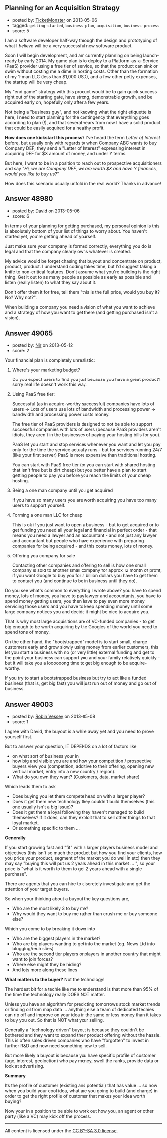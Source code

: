 ## Planning for an Acquisition Strategy

- posted by: [TicketMonster](https://stackexchange.com/users/-1/26127-ticketmonster) on 2013-05-06
- tagged: `getting-started`, `business-plan`, `acquisition`, `business-process`
- score: 5

I am a software developer half-way through the design and prototyping of what I *believe* will be a very successful new software product.

Soon I will begin development, and am currently planning on being launch-ready by early 2014.  My game plan is to deploy to a Platform-as-a-Service (PaaS) provider using a free tier of service, so that the product can sink or swim without costing me a dime in hosting costs. Other than the formation of my 1-man LLC (less than $1,000 USD), and a few other petty expenses, the startup will be very cheap.

My "end game" strategy with this product would be to gain quick success right out of the starting gate, have strong, demonstrable growth, and be acquired early on, hopefully only after a few years.

Not being a "business guy", and not knowing what the right etiquette is here, I need to start planning for the contingency that everything goes according to plan (!), and that several years from now I have a solid product that could be easily acquired for a healthy profit.

**How does one kickstart this process?** I've heard the term *Letter of Interest* before, but usually only with regards to when Company ABC wants to buy Company DEF; they send a "Letter of Interest" expressing interest in acquiring DEF for $X amount of money, and under Y terms.

But here, I want to be in a position to reach out to prospective acquisitioners and say "*Hi, we are Company DEF, we are worth $X and have Y finances, would you like to buy us?*"

How does this scenario usually unfold in the real world? Thanks in advance!


## Answer 48980

- posted by: [David](https://stackexchange.com/users/-1/5460-david) on 2013-05-06
- score: 6

In terms of your planning for getting purchased, my personal opinion is this is absolutely bottom of your list of things to worry about. You haven't started yet, you're getting ahead of yourself.

Just make sure your company is formed correctly, everything you do is legal and that the company clearly owns whatever is created.

My advice would be forget chasing that buyout and concentrate on product, product, product. I understand coding takes time, but I'd suggest taking a knife to non-critical features. Don't assume what you're building is the right thing. Get it out to as many people as possible as early as possible and listen (really listen) to what they say about it.

Don't offer them it for free, tell them "this is the full price, would you buy it? No? Why not?".

When building a company you need a vision of what you want to achieve and a strategy of how you want to get there (and getting purchased isn't a vision).


## Answer 49065

- posted by: [Nir](https://stackexchange.com/users/-1/4237-nir) on 2013-05-12
- score: 2

Your financial plan is completely unrealistic:

1. Where's your marketing budget?

   Do you expect users to find you just because you have a great product? sorry real life doesn't work this way.

2. Using PaaS free tier:

   Successful (as in acquire-worthy successful) companies have lots of users -> Lots of users use lots of bandwidth and processing power -> bandwidth and processing power costs money.

   The free tier of PaaS providers is designed to not be able to support successful companies with lots of users (because PaaS providers aren't idiots, they aren't in the businesses of paying your hosting bills for you).

   PaaS let you start and stop services whenever you want and let you pay only for the time the service actually runs - but for services running 24/7 (like your first server) PaaS is more expensive than traditional hosting.

   You can start with PaaS free tier (or you can start with shared hosting that isn't free but is dirt cheap) but you better have a plan to start getting people to pay you before you reach the limits of your cheap hosting.

3. Being a one man company until you get acquired

   If you have so many users you are worth acquiring you have too many users to support yourself.

4. Forming a one man LLC for cheap

   This is ok if you just want to open a business - but to get acquired or to get funding you need all your legal and financial in perfect order - that means you need a lawyer and an accountant - and not just any lawyer and accountant but people who have experience with preparing companies for being acquired - and this costs money, lots of money.

5. Offering you company for sale

   Contacting other companies and offering to sell is how one small company is sold to another small company for approx 12 month of profit, if you want Google to buy you for a billion dollars you have to get them to contact you (and continue to be in business until they do).

Do you see what's common to everything I wrote above? you have to spend money, lots of money, you have to pay lawyer and accountants, you have to spend money getting users, you then have to pay even more money servicing those users and you have to keep spending money until some large company notices you and decide it might be nice to acquire you.

That is why most large acquisitions are of VC-funded companies - to get big enough to be worth acquiring by the Googles of the world you need to spend tons of money. 

On the other hand, the "bootstrapped" model is to start small, charge customers early and grow slowly using money from earlier customers, this let you start a business with no (or very little) external funding and get to the point your business can support you and your family relatively quickly - but it will take you a loooooong time to get big enough to be acquire-worthy.

If you try to start a bootstrapped business but try to act like a funded business (that is, get big fast) you will just run out of money and go out of business. 


## Answer 49003

- posted by: [Robin Vessey](https://stackexchange.com/users/-1/984-robin-vessey) on 2013-05-08
- score: 1

I agree with David, the buyout is a while away yet and you need to prove yourself first.

But to answer your question, IT DEPENDS on a lot of factors like 

- on what sort of business your in
- how big and visible you are and how your competition / prospective buyers view you (competition, additive to their offering, opening new vertical market, entry into a new country / region). 
- What do you own they want? (Customers, data, market share)

Which leads them to ask 

- Does buying you let them compete head on with a larger player?
- Does it get them new technology they couldn't build themselves (this one usually isn't a big issue)?
- Does it get them a loyal following they haven't managed to build themselves? If it does, can they exploit that to sell other things to that loyal market.
- Or something specific to them ...

**Generally** 

If you start growing fast and "fit" with a larger players business model and objectives (this isn't so much the product but how you find your clients, how you price your product, segment of the market you do well in etc) then they may say "buying this will put us 2 years ahead in this market ... ", so your price is "what is it worth to them to get 2 years ahead with a single purchase". 

There are agents that you can hire to discretely investigate and get the attention of your target buyers.

So when your thinking about a buyout the key questions are, 

- Who are the most likely 3 to buy me?
- Why would they want to buy me rather than crush me or buy someone else?

Which you come to by breaking it down into 

- Who are the biggest players in the market? 
- Who are big players wanting to get into the market (eg. News Ltd into blogging/tech sites)
- Who are the second tier players or players in another country that might want to join forces?
- Where else might they be hiding?
- And lots more along these lines

**What matters to the buyer?** Not the technology!

The hardest bit for a techie like me to understand is that more than 95% of the time the technology really DOES NOT matter. 

Unless you have an algorithm for predicting tomorrows stock market trends or finding oil from map data ... anything else a team of dedicated techies can rip off and improve on your idea in the same or less money than it takes to buy you out. 
So that is NOT what your selling.

Generally a "technology driven" buyout is because they couldn't be bothered and they want to expand their product offering without the hassle. This is often sales driven companies who have "forgotten" to invest in further R&D and now need something new to sell.

But more likely a buyout is because you have specific profile of customer (age, interest, geoloction) who pay money, swell the ranks, provide data or look at advertising. 

**Summary**

Its the profile of customer (existing and potential) that has value ... so now when you build your cool idea, what are you going to build (and charge) in order to get the right profile of customer that makes your idea worth buying?

Now your in a position to be able to work out how you, an agent or other party (like a VC) may kick off the process.



---

All content is licensed under the [CC BY-SA 3.0 license](https://creativecommons.org/licenses/by-sa/3.0/).
